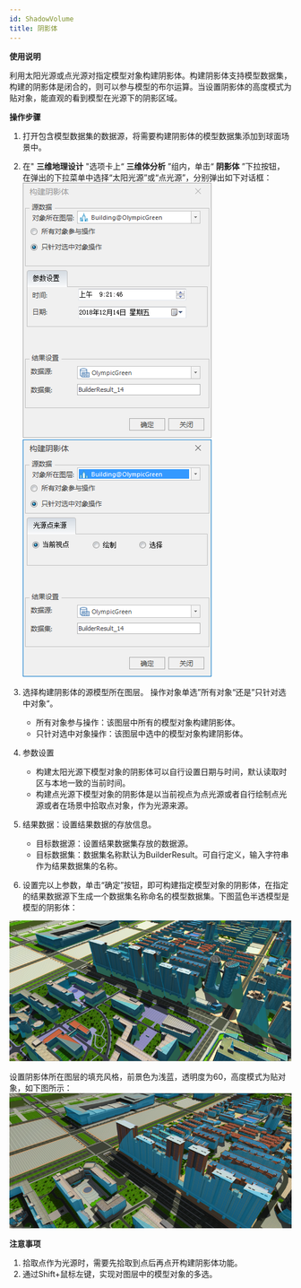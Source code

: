 ```yaml
---
id: ShadowVolume
title: 阴影体
---
```

**使用说明**

利用太阳光源或点光源对指定模型对象构建阴影体。构建阴影体支持模型数据集，构建的阴影体是闭合的，则可以参与模型的布尔运算。当设置阴影体的高度模式为贴对象，能直观的看到模型在光源下的阴影区域。

**操作步骤**

  1. 打开包含模型数据集的数据源，将需要构建阴影体的模型数据集添加到球面场景中。
  2. 在" **三维地理设计** "选项卡上“ **三维体分析** ”组内，单击“ **阴影体** ”下拉按钮，在弹出的下拉菜单中选择“太阳光源”或“点光源”，分别弹出如下对话框：  
![图：太阳光源构建阴影体对话框](../img/ShadowVolumeBySun_Dialog.png)  ![图：点光源构建阴影体对话框  ](../img/ShadowVolumeByPoint_Dialog.png)  

  3. 选择构建阴影体的源模型所在图层。 操作对象单选”所有对象“还是”只针对选中对象“。 
       * 所有对象参与操作：该图层中所有的模型对象构建阴影体。
       * 只针对选中对象操作：该图层中选中的模型对象构建阴影体。
  4. 参数设置 
       * 构建太阳光源下模型对象的阴影体可以自行设置日期与时间，默认读取时区与本地一致的当前时间。
       * 构建点光源下模型对象的阴影体是以当前视点为点光源或者自行绘制点光源或者在场景中拾取点对象，作为光源来源。
  5. 结果数据：设置结果数据的存放信息。 
       * 目标数据源：设置结果数据集存放的数据源。
       * 目标数据集：数据集名称默认为BuilderResult。可自行定义，输入字符串作为结果数据集的名称。
  6. 设置完以上参数，单击“确定”按钮，即可构建指定模型对象的阴影体，在指定的结果数据源下生成一个数据集名称命名的模型数据集。下图蓝色半透模型是模型的阴影体：
     
![图：模型阴影体浅蓝半透显示效果 ](../img/ShadowVolumeBySun_Result.png)  
  
设置阴影体所在图层的填充风格，前景色为浅蓝，透明度为60，高度模式为贴对象，如下图所示：  
![图：模型阴影体设置贴图显示效果](../img/ShadowVolumeBySunChartlet_Result.png)  

**注意事项**

  1. 拾取点作为光源时，需要先拾取到点后再点开构建阴影体功能。
  2. 通过Shift+鼠标左键，实现对图层中的模型对象的多选。

 

